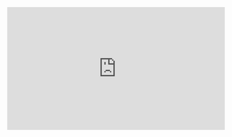 <div style="width: 100%;"><div style="position: relative; padding-bottom: 56.25%; padding-top: 0; height: 0;"><iframe title="Equipe 10 Atelier 5 Maths" frameborder="0" width="1200" height="675" style="position: absolute; top: 0; left: 0; width: 100%; height: 100%;" src="https://view.genial.ly/63da751e8481540012063938" type="text/html" allowscriptaccess="always" allowfullscreen="true" scrolling="yes" allownetworking="all"></iframe> </div> </div>
